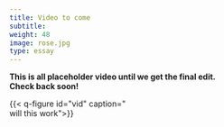 ```yaml
---
title: Video to come
subtitle:
weight: 48
image: rose.jpg
type: essay
---
```


**This is all placeholder video until we get the final edit. <br>
Check back soon!**

{{< q-figure id="vid" caption="<br>will this work">}}
